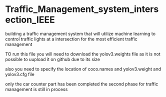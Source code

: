 # Traffic_Management_system_intersection_IEEE
building a traffic management system that will utilize machine learning to control traffic lights at a intersection for the most efficient traffic management

TO run this file you will need to download the yolov3.weights file as it is not possible to uupload it on github due to its size

also you need to specify the location of coco.names and yolov3.weight and yolov3.cfg file

only the car counter part has been completed the second phase for traffic management is still in process
